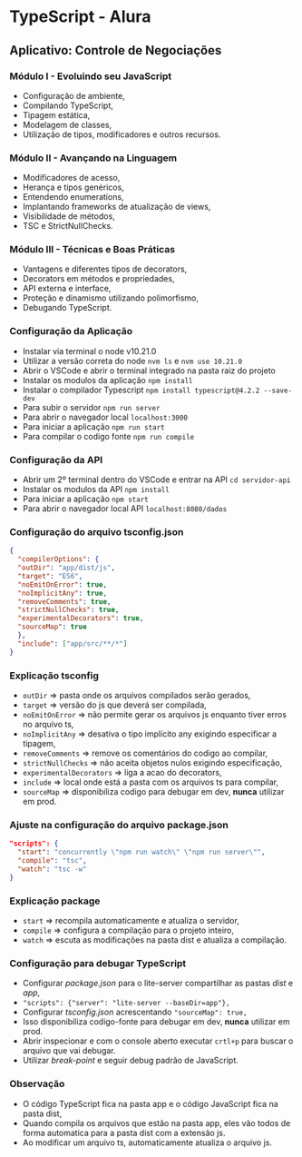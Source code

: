 # TypeScript - Alura #

## Aplicativo: Controle de Negociações ##

### Módulo I - Evoluindo seu JavaScript ###

- Configuração de ambiente,
- Compilando TypeScript,
- Tipagem estática,
- Modelagem de classes,
- Utilização de tipos, modificadores e outros recursos.

### Módulo II - Avançando na Linguagem ###

- Modificadores de acesso,
- Herança e tipos genéricos,
- Entendendo enumerations,
- Implantando frameworks de atualização de views,
- Visibilidade de métodos,
- TSC e StrictNullChecks.

### Módulo III - Técnicas e Boas Práticas ###

- Vantagens e diferentes tipos de decorators,
- Decorators em métodos e propriedades,
- API externa e interface,
- Proteção e dinamismo utilizando polimorfismo,
- Debugando TypeScript.

### Configuração da Aplicação ###

- Instalar via terminal o node v10.21.0
- Utilizar a versão correta do node `nvm ls` e `nvm use 10.21.0`
- Abrir o VSCode e abrir o terminal integrado na pasta raiz do projeto
- Instalar os modulos da aplicação `npm install`
- Instalar o compilador Typescript `npm install typescript@4.2.2 --save-dev`
- Para subir o servidor `npm run server`
- Para abrir o navegador local `localhost:3000`
- Para iniciar a aplicação `npm run start`
- Para compilar o codigo fonte `npm run compile`

### Configuração da API ###

- Abrir um 2º terminal dentro do VSCode e entrar na API `cd servidor-api`
- Instalar os modulos da API `npm install`
- Para iniciar a aplicação `npm start`
- Para abrir o navegador local API `localhost:8080/dados`

### Configuração do arquivo tsconfig.json ###

```json
{
  "compilerOptions": {
  "outDir": "app/dist/js",
  "target": "ES6",
  "noEmitOnError": true,
  "noImplicitAny": true,
  "removeComments": true,
  "strictNullChecks": true,
  "experimentalDecorators": true,
  "sourceMap": true
  },
  "include": ["app/src/**/*"]
}
```

### Explicação tsconfig ###

- `outDir` => pasta onde os arquivos compilados serão gerados,
- `target` => versão do js que deverá ser compilada,
- `noEmitOnError` => não permite gerar os arquivos js enquanto tiver erros no arquivo ts,
- `noImplicitAny` => desativa o tipo implícito any exigindo especificar a tipagem,
- `removeComments` => remove os comentários do codigo ao compilar,
- `strictNullChecks` => não aceita objetos nulos exigindo especificação,
- `experimentalDecorators` => liga a acao do decorators,
- `include` => local onde está a pasta com os arquivos ts para compilar,
- `sourceMap` => disponibiliza codigo para debugar em dev, **nunca** utilizar em prod.

### Ajuste na configuração do arquivo package.json ###

```json
"scripts": {
  "start": "concurrently \"npm run watch\" \"npm run server\"",
  "compile": "tsc",
  "watch": "tsc -w"
}
```

### Explicação package ###

- `start` => recompila automaticamente e atualiza o servidor,
- `compile` => configura a compilação para o projeto inteiro,
- `watch` => escuta as modificações na pasta dist e atualiza a compilação.

### Configuração para debugar TypeScript ###

- Configurar *package.json* para o lite-server compartilhar as pastas *dist* e *app*,
- `"scripts": {"server": "lite-server --baseDir=app"},`
- Configurar *tsconfig.json* acrescentando `"sourceMap": true,`
- Isso disponibiliza codigo-fonte para debugar em dev, **nunca** utilizar em prod.
- Abrir inspecionar e com o console aberto executar `crtl+p` para buscar o arquivo que vai debugar.
- Utilizar *break-point* e seguir debug padrão de JavaScript.

### Observação ###

- O código TypeScript fica na pasta app e o código JavaScript fica na pasta dist,
- Quando compila os arquivos que estão na pasta app, eles vão todos de forma automatica para a pasta dist com a extensão js.
- Ao modificar um arquivo ts, automaticamente atualiza o arquivo js.
